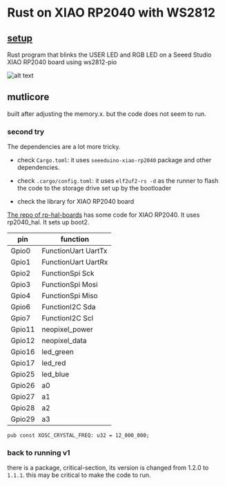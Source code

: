 # Rust on XIAO RP2040 with WS2812

## [setup](https://github.com/tutoduino/xiao_rp2040_rs/) 

Rust program that blinks the USER LED and RGB LED on a Seeed Studio XIAO RP2040 board using ws2812-pio

![alt text](https://files.seeedstudio.com/wiki/XIAO-RP2040/img/xinfront.jpg)

## mutlicore

built after adjusting the memory.x. but the code does not seem to run.

### second try

The dependencies are a lot more tricky.

* check ```Cargo.toml```: it uses ```seeeduino-xiao-rp2040``` package and other dependencies.

* check ```.cargo/config.toml```: it uses ```elf2uf2-rs -d``` as the runner to flash the code to the storage drive set up by the bootloader

* check the library for XIAO RP2040 board

[The repo of rp-hal-boards](https://github.com/rp-rs/rp-hal-boards) has some code for XIAO RP2040. It uses rp2040_hal. It sets up boot2. 

| pin | function |
| --- | -------- |
| Gpio0 | FunctionUart UartTx |
| Gpio1 | FunctionUart UartRx |
| Gpio2 | FunctionSpi Sck |
| Gpio3 | FunctionSpi Mosi |
| Gpio4 | FunctionSpi Miso |
| Gpio6 | FunctionI2C Sda |
| Gpio7 | FunctionI2C Scl |
| Gpio11 | neopixel_power |
| Gpio12 | neopixel_data |
| Gpio16 | led_green |
| Gpio17 | led_red |
| Gpio25 | led_blue |
| Gpio26 | a0 |
| Gpio27 | a1 |
| Gpio28 | a2 |
| Gpio29 | a3 |

```
pub const XOSC_CRYSTAL_FREQ: u32 = 12_000_000;
```

### back to running v1

there is a package, critical-section, its version is changed from 1.2.0 to ```1.1.1```. this may be critical to make the code to run.

